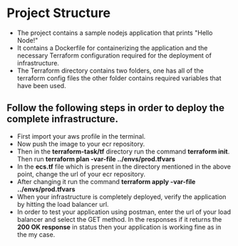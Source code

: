 # Project Structure
- The project contains a sample nodejs application that prints "Hello Node!"
- It contains a Dockerfile for containerizing the application and the necessary Terraform configuration required for the deployment of infrastructure.
- The Terraform directory contains two folders, one has all of the terraform config files the other folder contains required variables that have been used.


## Follow the following steps in order to deploy the complete infrastructure.

- First import your aws profile in the terminal.
- Now push the image to your ecr repository.
- Then in the **terraform-task/tf** directory run the command **terraform init**. Then run **terraform plan -var-file ../envs/prod.tfvars**
- In the **ecs.tf** file which is present in the directory mentioned in the above point, change the url of your ecr repository.
- After changing it run the command **terraform apply -var-file ../envs/prod.tfvars**
- When your infrastructure is completely deployed, verify the application by hitting the load balancer url.
- In order to test your application using postman, enter the url of your load balancer and select the GET method. In the responses if it returns the **200 OK response** in status then your application is working fine as in the my case.


